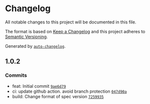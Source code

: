 # Changelog

All notable changes to this project will be documented in this file.

The format is based on [Keep a Changelog](https://keepachangelog.com/en/1.0.0/)
and this project adheres to [Semantic Versioning](https://semver.org/spec/v2.0.0.html).

Generated by [`auto-changelog`](https://github.com/CookPete/auto-changelog).

## 1.0.2

### Commits

- feat: Initial commit [`9ae6d79`](https://github.com/zerotier/zerotier-one-api-spec/commit/9ae6d79914ce6db6df4a90debf12438e0d9d5872)
- ci: update github action. avoid branch protection [`047d90a`](https://github.com/zerotier/zerotier-one-api-spec/commit/047d90a5ebefd67125153fd55f556948e86c674a)
- build: Change format of spec version [`7259935`](https://github.com/zerotier/zerotier-one-api-spec/commit/7259935a8766c55258b6443744f95d075b29aeca)
